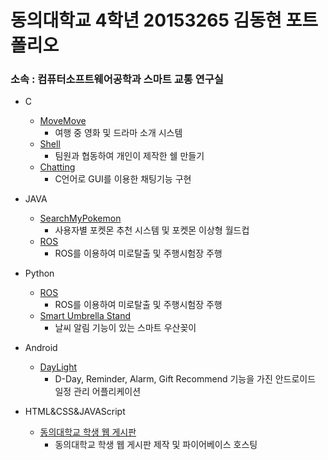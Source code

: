 동의대학교 4학년 20153265 김동현 포트폴리오
=============
### 소속 : 컴퓨터소프트웨어공학과 스마트 교통 연구실

* C
	* [MoveMove](https://github.com/emboob/DB-TeamProject)
		* 여행 중 영화 및 드라마 소개 시스템
	* [Shell](https://github.com/emboob/SP-Shell)
		* 팀원과 협동하여 개인이 제작한 쉘 만들기
	* [Chatting](https://github.com/emboob/SP-Chat)
		* C언어로 GUI를 이용한 채팅기능 구현
		
		
* JAVA
	* [SearchMyPokemon](https://github.com/emboob/SW-DesignEngineering)
		* 사용자별 포켓몬 추천 시스템 및 포켓몬 이상형 월드컵
	*	[ROS](https://github.com/emboob/Object-oriented-modeling)
		* ROS를 이용하여 미로탈출 및 주행시험장 주행


* Python
	*	[ROS](https://github.com/emboob/Object-oriented-modeling)
		* ROS를 이용하여 미로탈출 및 주행시험장 주행
	* [Smart Umbrella Stand](https://github.com/emboob/embedded_TeamProject)
		* 날씨 알림 기능이 있는 스마트 우산꽂이
		
		
* Android
	*	[DayLight](https://github.com/emboob/Android)
		*	D-Day, Reminder, Alarm, Gift Recommend 기능을 가진 안드로이드 일정 관리 어플리케이션


* HTML&CSS&JAVAScript
	* [동의대학교 학생 웹 게시판](https://github.com/emboob/Internet-Programming)
		* 동의대학교 학생 웹 게시판 제작 및 파이어베이스 호스팅

